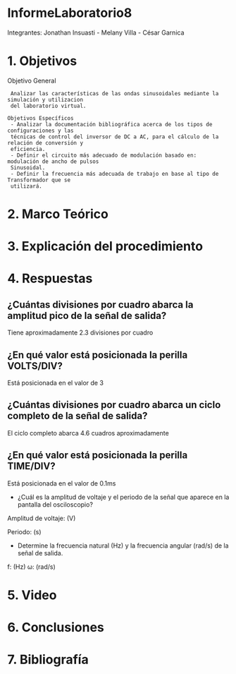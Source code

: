 # InformeLaboratorio8

Integrantes: Jonathan Insuasti - Melany  Villa - César Garnica 

# 1. Objetivos 

Objetivo General
     
     Analizar las características de las ondas sinusoidales mediante la simulación y utilizacion 
     del laboratorio virtual.
    
    Objetivos Específicos
     - Analizar la documentación bibliográfica acerca de los tipos de configuraciones y las
     técnicas de control del inversor de DC a AC, para el cálculo de la relación de conversión y
     eficiencia.
     - Definir el circuito más adecuado de modulación basado en: modulación de ancho de pulsos
     Sinusoidal.
     - Definir la frecuencia más adecuada de trabajo en base al tipo de Transformador que se
     utilizará.

# 2. Marco Teórico



# 3. Explicación  del procedimiento


#  4. Respuestas 




## ¿Cuántas divisiones por cuadro abarca la amplitud pico de la señal de salida?

Tiene aproximadamente 2.3 divisiones por cuadro

## ¿En qué valor está posicionada la perilla VOLTS/DIV?

Está posicionada en el valor de 3

## ¿Cuántas divisiones por cuadro abarca un ciclo completo de la señal de salida?

El ciclo completo abarca 4.6 cuadros aproximadamente

## ¿En qué valor está posicionada la perilla TIME/DIV?

Está posicionada en el valor de 0.1ms

- ¿Cuál es la amplitud de voltaje y el periodo de la señal que aparece en la pantalla del osciloscopio?

Amplitud de voltaje:  (V) 

Periodo:  (s)

- Determine la frecuencia natural (Hz) y la frecuencia angular (rad/s) de la señal de salida.

f: (Hz)
ω:  (rad/s)

# 5. Video



# 6. Conclusiones




# 7. Bibliografía 

